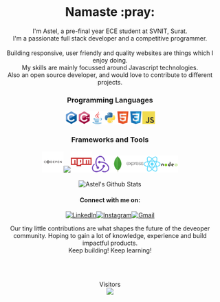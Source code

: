 <h1 align="center">Namaste :pray:</h1>

 <p align="center">
    I'm Astel, a pre-final year ECE student at SVNIT, Surat. <br>
    I'm a passionate full stack developer and a competitive programmer. <br><br>
    Building responsive, user friendly and quality websites are things which I enjoy doing.<br>
    My skills are mainly focussed around Javascript technologies.<br>
    Also an open source developer, and would love to contribute to different projects.<br>
 </p>
 
 
 
<h3 align="center">Programming Languages</h3>

<p align="center">
 <img src = 'https://raw.githubusercontent.com/devicons/devicon/master/icons/c/c-original.svg' width='30'/><img src = 'https://raw.githubusercontent.com/devicons/devicon/master/icons/cplusplus/cplusplus-original.svg' width='30'/><img src = 'https://raw.githubusercontent.com/devicons/devicon/master/icons/java/java-original.svg' height='30'/><img src = 'https://raw.githubusercontent.com/devicons/devicon/master/icons/python/python-original.svg' width='30'/><img src = 'https://raw.githubusercontent.com/devicons/devicon/master/icons/html5/html5-original.svg' width='30'/><img src = 'https://raw.githubusercontent.com/devicons/devicon/master/icons/css3/css3-original.svg' width='30'/><img src = 'https://raw.githubusercontent.com/devicons/devicon/master/icons/javascript/javascript-original.svg' width='30'/>
</p>

<h3 align="center">Frameworks and Tools</h3>
<p align="center">         
 <img src = 'https://raw.githubusercontent.com/devicons/devicon/master/icons/codepen/codepen-original-wordmark.svg' width='50'/><img src = 'https://github.com/MarikIshtar007/MarikIshtar007/blob/master/images/git.svg' width='40'/><img src = 'https://raw.githubusercontent.com/devicons/devicon/master/icons/npm/npm-original-wordmark.svg' width='50'/><img src = 'https://raw.githubusercontent.com/devicons/devicon/master/icons/redux/redux-original.svg' width='40'/><img src = 'https://raw.githubusercontent.com/devicons/devicon/master/icons/mongodb/mongodb-original.svg' width='40'/><img src = 'https://raw.githubusercontent.com/devicons/devicon/master/icons/express/express-original-wordmark.svg' width='40'/><img src = 'https://raw.githubusercontent.com/devicons/devicon/master/icons/react/react-original.svg' width='40'/><img src = 'https://raw.githubusercontent.com/devicons/devicon/master/icons/nodejs/nodejs-original-wordmark.svg' width='40'/>
</p>
 
 <p align="center">
    <img align="center" src="https://github-readme-stats.vercel.app/api?username=astonizer&bg_color=70,0f0c29,302b63,24243e&title_color=fff&text_color=fff" alt="Astel's Github Stats">
 </p>
 
 
 <h4 align="center">Connect with me on:</h4>
 
 <p align="center"> 
   <a href="https://www.linkedin.com/in/astel-thottankara-39289919b/"><img src="https://img.icons8.com/color/48/000000/linkedin.png" alt="LinkedIn"></a><a href="https://www.instagram.com/_ash009_/"><img src="https://img.icons8.com/color/48/000000/instagram.png" alt="Instagram"></a><a href="mailto:asteltb09@gmail.com"><img src="https://img.icons8.com/fluent/48/000000/gmail.png" alt="Gmail"></a>
 </p>
 
 <p align="center"> 
  Our tiny little contributions are what shapes the future of the deveoper community. Hoping to gain a lot of knowledge, experience and build impactful products.<br> Keep building! Keep learning! 
</p>

<br>
<br>
 <p align="center"> 
  Visitors<br>
  <img src="https://profile-counter.glitch.me/astonizer/count.svg" />
</p>
